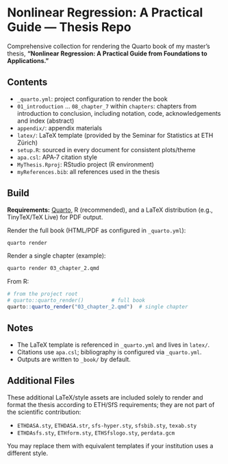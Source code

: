 # Nonlinear Regression: A Practical Guide — Thesis Repo

Comprehensive collection for rendering the Quarto book of my master’s thesis, **“Nonlinear Regression: A Practical Guide from Foundations to Applications.”**

## Contents

* `_quarto.yml`: project configuration to render the book
* `01_introduction` … `08_chapter_7` within `chapters`: chapters from introduction to conclusion, including notation, code, acknowledgements and index (abstract)
* `appendix/`: appendix materials
* `latex/`: LaTeX template (provided by the Seminar for Statistics at ETH Zürich)
* `setup.R`: sourced in every document for consistent plots/theme
* `apa.csl`: APA‑7 citation style
* `MyThesis.Rproj`: RStudio project (R environment)
* `myReferences.bib`: all references used in the thesis 

## Build

**Requirements:** [Quarto](https://quarto.org), R (recommended), and a LaTeX distribution (e.g., TinyTeX/TeX Live) for PDF output.

Render the full book (HTML/PDF as configured in `_quarto.yml`):

```bash
quarto render
```

Render a single chapter (example):

```bash
quarto render 03_chapter_2.qmd
```

From R:

```r
# from the project root
# quarto::quarto_render()         # full book
quarto::quarto_render("03_chapter_2.qmd")  # single chapter
```

## Notes

* The LaTeX template is referenced in `_quarto.yml` and lives in `latex/`.
* Citations use `apa.csl`; bibliography is configured via `_quarto.yml`.
* Outputs are written to `_book/` by default.

## Additional Files

These additional LaTeX/style assets are included solely to render and format the thesis according to ETH/SfS requirements; they are not part of the scientific contribution:

* `ETHDASA.sty`, `ETHDASA.str`, `sfs-hyper.sty`, `sfsbib.sty`, `texab.sty`
* `ETHDAsfs.sty`, `ETHform.sty`, `ETHSfslogo.sty`, `perdata.gcm`

You may replace them with equivalent templates if your institution uses a different style.


